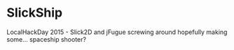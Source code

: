 # SlickShip
LocalHackDay 2015 - Slick2D and jFugue screwing around hopefully making some... spaceship shooter?
